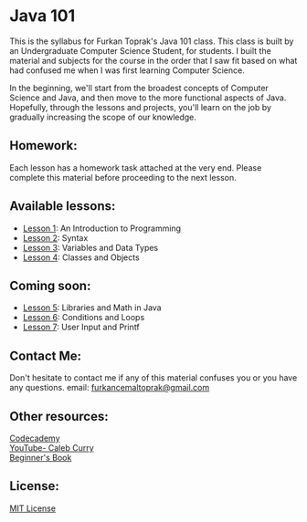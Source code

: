 # Java 101

This is the syllabus for Furkan Toprak's Java 101 class. This class is built by an Undergraduate Computer Science Student, for students. I built the material and subjects for the course in the order that I saw fit based on what had confused me when I was first learning Computer Science.

In the beginning, we'll start from the broadest concepts of Computer Science and Java, and then move to the more functional aspects of Java. Hopefully, through the lessons and projects, you'll learn on the job by gradually increasing the scope of our knowledge.

## Homework: 
Each lesson has a homework task attached at the very end. Please complete this material before proceeding to the next lesson.

## Available lessons:
* [Lesson 1](lesson1.md): An Introduction to Programming
* [Lesson 2](lesson2.md): Syntax
* [Lesson 3](lesson3.md): Variables and Data Types
* [Lesson 4](lesson4.md): Classes and Objects
## Coming soon:
* [Lesson 5](lesson5.md): Libraries and Math in Java
* [Lesson 6](lesson6.md): Conditions and Loops
* [Lesson 7](lesson7.md): User Input and Printf

## Contact Me:
Don't hesitate to contact me if any of this material confuses you or you have any questions.
email: [furkancemaltoprak@gmail.com](mailto:furkancemaltoprak@gmail.com)

## Other resources:
[Codecademy](https://www.codecademy.com)<br>
[YouTube- Caleb Curry](https://www.youtube.com/playlist?list=PL_c9BZzLwBRKIMP_xNTJxi9lIgQhE51rF)<br>
[Beginner's Book](https://beginnersbook.com/)

## License:
[MIT License](LICENSE.txt)
